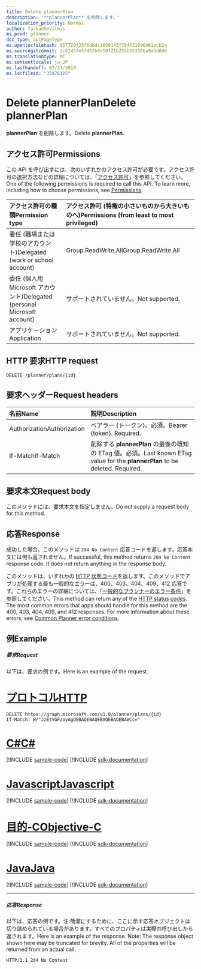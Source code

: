 ```yaml
---
title: Delete plannerPlan
description: '**plannerPlan** を削除します。'
localization_priority: Normal
author: TarkanSevilmis
ms.prod: planner
doc_type: apiPageType
ms.openlocfilehash: 917720f25f6dbdc1859143f784431896461acb2a
ms.sourcegitcommit: 2c62457e57467b8d50f21b255b553106a9a5d8d6
ms.translationtype: MT
ms.contentlocale: ja-JP
ms.lasthandoff: 07/31/2019
ms.locfileid: "35976125"
---
```

# <a name="delete-plannerplan"></a><span data-ttu-id="50811-103">Delete plannerPlan</span><span class="sxs-lookup"><span data-stu-id="50811-103">Delete plannerPlan</span></span>

<span data-ttu-id="50811-104">**plannerPlan** を削除します。</span><span class="sxs-lookup"><span data-stu-id="50811-104">Delete **plannerPlan**.</span></span>
## <a name="permissions"></a><span data-ttu-id="50811-105">アクセス許可</span><span class="sxs-lookup"><span data-stu-id="50811-105">Permissions</span></span>
<span data-ttu-id="50811-p101">この API を呼び出すには、次のいずれかのアクセス許可が必要です。アクセス許可の選択方法などの詳細については、「[アクセス許可](/graph/permissions-reference)」を参照してください。</span><span class="sxs-lookup"><span data-stu-id="50811-p101">One of the following permissions is required to call this API. To learn more, including how to choose permissions, see [Permissions](/graph/permissions-reference).</span></span>

|<span data-ttu-id="50811-108">アクセス許可の種類</span><span class="sxs-lookup"><span data-stu-id="50811-108">Permission type</span></span>      | <span data-ttu-id="50811-109">アクセス許可 (特権の小さいものから大きいものへ)</span><span class="sxs-lookup"><span data-stu-id="50811-109">Permissions (from least to most privileged)</span></span>              |
|:--------------------|:---------------------------------------------------------|
|<span data-ttu-id="50811-110">委任 (職場または学校のアカウント)</span><span class="sxs-lookup"><span data-stu-id="50811-110">Delegated (work or school account)</span></span> | <span data-ttu-id="50811-111">Group.ReadWrite.All</span><span class="sxs-lookup"><span data-stu-id="50811-111">Group.ReadWrite.All</span></span>    |
|<span data-ttu-id="50811-112">委任 (個人用 Microsoft アカウント)</span><span class="sxs-lookup"><span data-stu-id="50811-112">Delegated (personal Microsoft account)</span></span> | <span data-ttu-id="50811-113">サポートされていません。</span><span class="sxs-lookup"><span data-stu-id="50811-113">Not supported.</span></span>    |
|<span data-ttu-id="50811-114">アプリケーション</span><span class="sxs-lookup"><span data-stu-id="50811-114">Application</span></span> | <span data-ttu-id="50811-115">サポートされていません。</span><span class="sxs-lookup"><span data-stu-id="50811-115">Not supported.</span></span> |

## <a name="http-request"></a><span data-ttu-id="50811-116">HTTP 要求</span><span class="sxs-lookup"><span data-stu-id="50811-116">HTTP request</span></span>
<!-- { "blockType": "ignored" } -->
```http
DELETE /planner/plans/{id}

```
## <a name="request-headers"></a><span data-ttu-id="50811-117">要求ヘッダー</span><span class="sxs-lookup"><span data-stu-id="50811-117">Request headers</span></span>
| <span data-ttu-id="50811-118">名前</span><span class="sxs-lookup"><span data-stu-id="50811-118">Name</span></span>       | <span data-ttu-id="50811-119">説明</span><span class="sxs-lookup"><span data-stu-id="50811-119">Description</span></span>|
|:---------------|:----------|
| <span data-ttu-id="50811-120">Authorization</span><span class="sxs-lookup"><span data-stu-id="50811-120">Authorization</span></span>  | <span data-ttu-id="50811-p102">ベアラー {トークン}。必須。</span><span class="sxs-lookup"><span data-stu-id="50811-p102">Bearer {token}. Required.</span></span> |
| <span data-ttu-id="50811-123">If-Match</span><span class="sxs-lookup"><span data-stu-id="50811-123">If-Match</span></span>  | <span data-ttu-id="50811-p103">削除する **plannerPlan** の最後の既知の ETag 値。必須。</span><span class="sxs-lookup"><span data-stu-id="50811-p103">Last known ETag value for the **plannerPlan** to be deleted. Required.</span></span>|

## <a name="request-body"></a><span data-ttu-id="50811-126">要求本文</span><span class="sxs-lookup"><span data-stu-id="50811-126">Request body</span></span>
<span data-ttu-id="50811-127">このメソッドには、要求本文を指定しません。</span><span class="sxs-lookup"><span data-stu-id="50811-127">Do not supply a request body for this method.</span></span>

## <a name="response"></a><span data-ttu-id="50811-128">応答</span><span class="sxs-lookup"><span data-stu-id="50811-128">Response</span></span>

<span data-ttu-id="50811-p104">成功した場合、このメソッドは `204 No Content` 応答コードを返します。応答本文には何も返されません。</span><span class="sxs-lookup"><span data-stu-id="50811-p104">If successful, this method returns `204 No Content` response code. It does not return anything in the response body.</span></span>

<span data-ttu-id="50811-p105">このメソッドは、いずれかの [HTTP 状態コード](/graph/errors)を返します。このメソッドでアプリが処理する最も一般的なエラーは、400、403、404、409、412 応答です。これらのエラーの詳細については、「[一般的なプランナーのエラー条件](../resources/planner-overview.md#common-planner-error-conditions)」を参照してください。</span><span class="sxs-lookup"><span data-stu-id="50811-p105">This method can return any of the [HTTP status codes](/graph/errors). The most common errors that apps should handle for this method are the 400, 403, 404, 409, and 412 responses. For more information about these errors, see [Common Planner error conditions](../resources/planner-overview.md#common-planner-error-conditions).</span></span>

## <a name="example"></a><span data-ttu-id="50811-134">例</span><span class="sxs-lookup"><span data-stu-id="50811-134">Example</span></span>
##### <a name="request"></a><span data-ttu-id="50811-135">要求</span><span class="sxs-lookup"><span data-stu-id="50811-135">Request</span></span>
<span data-ttu-id="50811-136">以下は、要求の例です。</span><span class="sxs-lookup"><span data-stu-id="50811-136">Here is an example of the request.</span></span>

# <a name="httptabhttp"></a>[<span data-ttu-id="50811-137">プロトコル</span><span class="sxs-lookup"><span data-stu-id="50811-137">HTTP</span></span>](#tab/http)
<!-- {
  "blockType": "request",
  "name": "delete_plannerplan"
}-->
```http
DELETE https://graph.microsoft.com/v1.0/planner/plans/{id}
If-Match: W/"JzEtVGFzayAgQEBAQEBAQEBAQEBAQEBAWCc="
```
# <a name="ctabcsharp"></a>[<span data-ttu-id="50811-138">C#</span><span class="sxs-lookup"><span data-stu-id="50811-138">C#</span></span>](#tab/csharp)
[!INCLUDE [sample-code](../includes/snippets/csharp/delete-plannerplan-csharp-snippets.md)]
[!INCLUDE [sdk-documentation](../includes/snippets/snippets-sdk-documentation-link.md)]

# <a name="javascripttabjavascript"></a>[<span data-ttu-id="50811-139">Javascript</span><span class="sxs-lookup"><span data-stu-id="50811-139">Javascript</span></span>](#tab/javascript)
[!INCLUDE [sample-code](../includes/snippets/javascript/delete-plannerplan-javascript-snippets.md)]
[!INCLUDE [sdk-documentation](../includes/snippets/snippets-sdk-documentation-link.md)]

# <a name="objective-ctabobjc"></a>[<span data-ttu-id="50811-140">目的-C</span><span class="sxs-lookup"><span data-stu-id="50811-140">Objective-C</span></span>](#tab/objc)
[!INCLUDE [sample-code](../includes/snippets/objc/delete-plannerplan-objc-snippets.md)]
[!INCLUDE [sdk-documentation](../includes/snippets/snippets-sdk-documentation-link.md)]

# <a name="javatabjava"></a>[<span data-ttu-id="50811-141">Java</span><span class="sxs-lookup"><span data-stu-id="50811-141">Java</span></span>](#tab/java)
[!INCLUDE [sample-code](../includes/snippets/java/delete-plannerplan-java-snippets.md)]
[!INCLUDE [sdk-documentation](../includes/snippets/snippets-sdk-documentation-link.md)]

---

##### <a name="response"></a><span data-ttu-id="50811-142">応答</span><span class="sxs-lookup"><span data-stu-id="50811-142">Response</span></span>
<span data-ttu-id="50811-p106">以下は、応答の例です。注:簡潔にするために、ここに示す応答オブジェクトは切り詰められている場合があります。すべてのプロパティは実際の呼び出しから返されます。</span><span class="sxs-lookup"><span data-stu-id="50811-p106">Here is an example of the response. Note: The response object shown here may be truncated for brevity. All of the properties will be returned from an actual call.</span></span>
<!-- {
  "blockType": "response",
  "truncated": true
} -->
```http
HTTP/1.1 204 No Content
```

<!-- uuid: 8fcb5dbc-d5aa-4681-8e31-b001d5168d79
2015-10-25 14:57:30 UTC -->
<!-- {
  "type": "#page.annotation",
  "description": "Delete plannerPlan",
  "keywords": "",
  "section": "documentation",
  "tocPath": "",
  "suppressions": [
  ]
}-->
